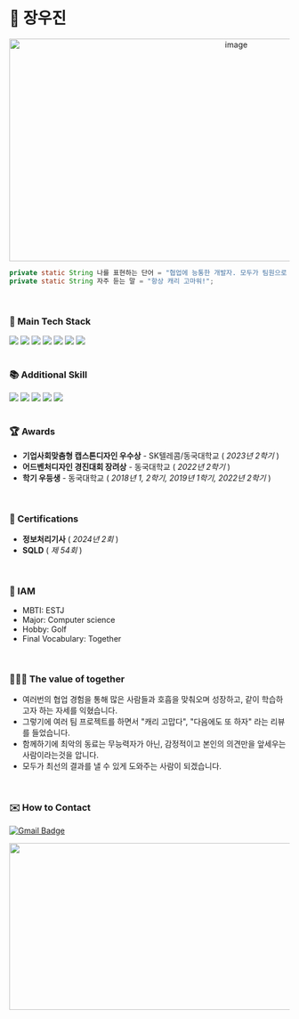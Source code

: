 # 🌱 장우진
<div align=center>
<img src="https://github.com/user-attachments/assets/bb7a488a-47f5-429b-a89e-38bc9a48045c" alt="image" width="800" height="400">
</div>

```java
private static String 나를 표현하는 단어 = "협업에 능통한 개발자. 모두가 팀원으로 뽑고싶은 사람.";
private static String 자주 듣는 말 = "항상 캐리 고마워!";
```

<br>

### 🚀 Main Tech Stack
<div>
<img src="https://img.shields.io/badge/Java-007396?style=flat-square&logo=Java&logoColor=white"/>
<img src="https://img.shields.io/badge/Spring%20Boot-6DB33F?style=flat-square&logo=Spring%20Boot&logoColor=white"/>
<img src="https://img.shields.io/badge/Spring%20Data%20JPA-6DB33F?style=flat-square&logo=Spring%20Data%20JPA&logoColor=white"/>
<img src="https://img.shields.io/badge/MySQL-4479A1?style=flat-square&logo=MySQL&logoColor=white"/>
<img src="https://img.shields.io/badge/Swagger-6FCE45?style=flat-square&logo=swagger&logoColor=white"/>
<img src="https://img.shields.io/badge/AWS-232F3E?style=flat-square&logo=amazon-aws&logoColor=white"/>
<img src="https://img.shields.io/badge/GitHub-181717?style=flat-square&logo=github&logoColor=white"/>
</div>

<br>
  
### 📚 Additional Skill
<div>
<img src="https://img.shields.io/badge/Python-3776AB?style=flat-square&logo=Python&logoColor=white"/>
<img src="https://img.shields.io/badge/Django-092E20?style=flat-square&logo=Django&logoColor=white"/>
<img src="https://img.shields.io/badge/FastAPI-009688?style=flat-square&logo=FastAPI&logoColor=white"/>
<img src="https://img.shields.io/badge/OpenAI-412991?style=flat-square&logo=OpenAI&logoColor=white"/>
<img src="https://img.shields.io/badge/NLP-008080?style=flat-square&logo=NLP&logoColor=white"/>
</div>

<br>

### 🏆 Awards
- **기업사회맞춤형 캡스톤디자인 우수상** - SK텔레콤/동국대학교 ( _2023년 2학기_ )
- **어드벤처디자인 경진대회 장려상** - 동국대학교 ( _2022년 2학기_ )
- **학기 우등생** - 동국대학교 ( _2018년 1, 2학기, 2019년 1학기, 2022년 2학기_ )

<br>

### 📜 Certifications
- **정보처리기사** ( _2024년 2회_ )
- **SQLD** ( _제 54회_ )
  
<br>

### 🐸 IAM
- MBTI: ESTJ
- Major: Computer science
- Hobby: Golf
- Final Vocabulary: Together

<br>

### 🧑‍🤝‍🧑 The value of together

- 여러번의 협업 경험을 통해 많은 사람들과 호흡을 맞춰오며 성장하고, 같이 학습하고자 하는 자세를 익혔습니다.
- 그렇기에 여러 팀 프로젝트를 하면서 "캐리 고맙다", "다음에도 또 하자" 라는 리뷰를 들었습니다.
- 함께하기에 최악의 동료는 무능력자가 아닌, 감정적이고 본인의 의견만을 앞세우는 사람이라는것을 압니다.
- 모두가 최선의 결과를 낼 수 있게 도와주는 사람이 되겠습니다.

<br>

### ✉️ How to Contact
[![Gmail Badge](https://img.shields.io/badge/-jangwoojin1@gmail.com-D14836?style=flat-square&logo=Gmail&logoColor=white&link=mailto:jangwoojin1@gmail.com)](mailto:jangwoojin1@gmail.com)


<a href="https://github.com/devxb/gitanimals">
<img
  src="https://render.gitanimals.org/farms/JangWooJin1"
  width="600"
  height="300"
/>
</a>
